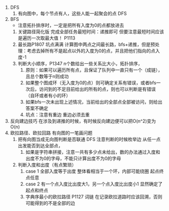 1. DFS
   1. 有向图中，每个节点有人，这些人能一起聚会的点 DFS 
2. BFS
   *  注意拓扑排序时，一定是把所有入度为0的点都放进去 
   1. 关键路径简化版 完成全部任务最短时间：递推即可 但要注意最短时间应该是遍历一次取最大值！ P1113
   2. 最长路P1807 坑点满满 计算图中两点之间最长路，bfs+递推，但是预处理：考虑去掉所有不是起点以外的入度为0的点，并且把他们指向的点入度-1 
   3. 判断大小顺序，P1347 n个数给出一些关系比大小，拓扑排序，
      1. 原则：如果可以遍历所有点，且保证了队列中一直只有一个（成链），且总个数等于n则成功
      2. 如果整个图成环（无入度为0的点）则可确定关系有错误，或者bfs一次后，访问到的不足目前给出的所有的点，则也可以判断是有错误（自环或者有小的环）
      3. 如果bfs一次未出现上述情况，当前给出的全部点全部被访问，则给出答案不确定
      4. 坑点：注意有重边 重边必须去重
3. 反向建边技巧
   在涉及到递推的时候，有时候反向建边便可以把O(n^2)变为O(n)  
4. 欧拉路径、欧拉回路
   有向图的一笔画问题
   1. 把有向图当成无向图判断是否联通  DFS 注意判断的时候枚举边 从任一点出发能否到达全部点，
      1. 如果是字符串拼接，注意一共有多少点未给出，数的办法通过入度和出度不为0的字母，不能只计算出度不为0的字母
   2. 判断入度和出度（有点繁琐）
      1. case 1 全部入度等于出度 整体看相当于一个环，内部可能绕圈 起点终点任意
      2. case 2 有一个点入度比出度大1，另一个点入度比出度小1 显然确定了起点和终点
      3. 字典序最小的欧拉路径  P1127 词链 在记录欧拉道路时应该回溯，否则可能得到的不是全部的边